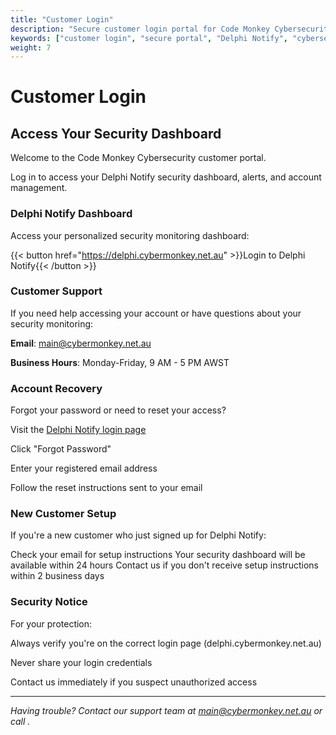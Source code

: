 ```yaml
---
title: "Customer Login"
description: "Secure customer login portal for Code Monkey Cybersecurity services including Delphi Notify monitoring and support."
keywords: ["customer login", "secure portal", "Delphi Notify", "cybersecurity dashboard"]
weight: 7
---
```


# Customer Login

## Access Your Security Dashboard

Welcome to the Code Monkey Cybersecurity customer portal. 

Log in to access your Delphi Notify security dashboard, alerts, and account management.

### Delphi Notify Dashboard

Access your personalized security monitoring dashboard:

{{< button href="https://delphi.cybermonkey.net.au" >}}Login to Delphi Notify{{< /button >}}

### Customer Support

If you need help accessing your account or have questions about your security monitoring:

**Email**: [main@cybermonkey.net.au](mailto:main@cybermonkey.net.au)



**Business Hours**: Monday-Friday, 9 AM - 5 PM AWST

### Account Recovery

Forgot your password or need to reset your access?

Visit the [Delphi Notify login page](https://delphi.cybermonkey.net.au)


Click "Forgot Password" 

Enter your registered email address

Follow the reset instructions sent to your email

### New Customer Setup

If you're a new customer who just signed up for Delphi Notify:

Check your email for setup instructions
Your security dashboard will be available within 24 hours
Contact us if you don't receive setup instructions within 2 business days

### Security Notice

For your protection:

Always verify you're on the correct login page (delphi.cybermonkey.net.au)

Never share your login credentials

Contact us immediately if you suspect unauthorized access

---

*Having trouble? Contact our support team at [main@cybermonkey.net.au](mailto:main@cybermonkey.net.au) or call .*